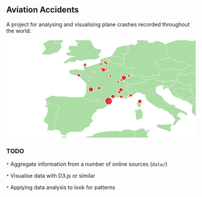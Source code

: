 ## Aviation Accidents  
A project for analysing and visualising plane crashes recorded throughout the world.

![splash](https://raw.githubusercontent.com/domantasjurkus/aviation-accidents/master/docs/splash.png "Splash here")

### TODO

`*` Aggregate information from a number of online sources (`data/`)

`*` Visualise data with D3.js or similar

`*` Applying data analysis to look for patterns